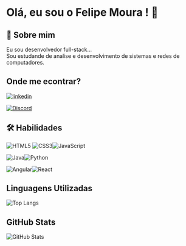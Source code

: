 
# Olá, eu sou  o Felipe Moura ! 👋  


## 🚀 Sobre mim
Eu sou desenvolvedor full-stack...  
Sou estudande de analise e desenvolvimento de sistemas e redes de computadores.
## Onde me econtrar?

[![linkedin](https://img.shields.io/badge/linkedin-0A66C2?style=for-the-badge&logo=linkedin&logoColor=white)](https://www.linkedin.com/in/felipemouradacruz/)

[![Discord](https://img.shields.io/badge/Discord-fff?style=for-the-badge&logo=discord)](https://www.discord.com/in/Mouretz#2415/)


## 🛠 Habilidades

![HTML5](https://img.shields.io/badge/HTML5-000?style=for-the-badge&logo=html5) ![CSS3](https://img.shields.io/badge/CSS3-000?style=for-the-badge&logo=css3&logoColor=264CE4)![JavaScript](https://img.shields.io/badge/JavaScript-000?style=for-the-badge&logo=javascript)

![Java](https://img.shields.io/badge/Java-000?style=for-the-badge&logo=java)![Python](https://img.shields.io/badge/Python-000?style=for-the-badge&logo=python)

![Angular](https://img.shields.io/badge/Angular-000?style=for-the-badge&logo=angular&logoColor=C3002F)![React](https://img.shields.io/badge/React-000?style=for-the-badge&logo=react)



## Linguagens Utilizadas

![Top Langs](https://github-readme-stats-git-masterrstaa-rickstaa.vercel.app/api/top-langs/?username=Mouretz&layout=compact&bg_color=000&border_color=000&title_color=fff&text_color=FFF)

## GitHub Stats

![GitHub Stats](https://github-readme-stats.vercel.app/api?username=Mouretz&theme=transparent&bg_color=000&border_color=0000&show_icons=true&icon_color=30A3DC&title_color=fff&text_color=FFF)

